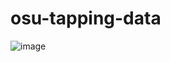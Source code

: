 # osu-tapping-data

![image](https://github.com/LuchianGheorghe/osu-tapping-data/assets/73704963/1139b605-e2b8-4776-84cf-f3b486929952)

